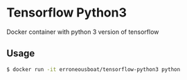 Tensorflow Python3
==================

Docker container with python 3 version of tensorflow

Usage
-----

```bash
$ docker run -it erroneousboat/tensorflow-python3 python
```
